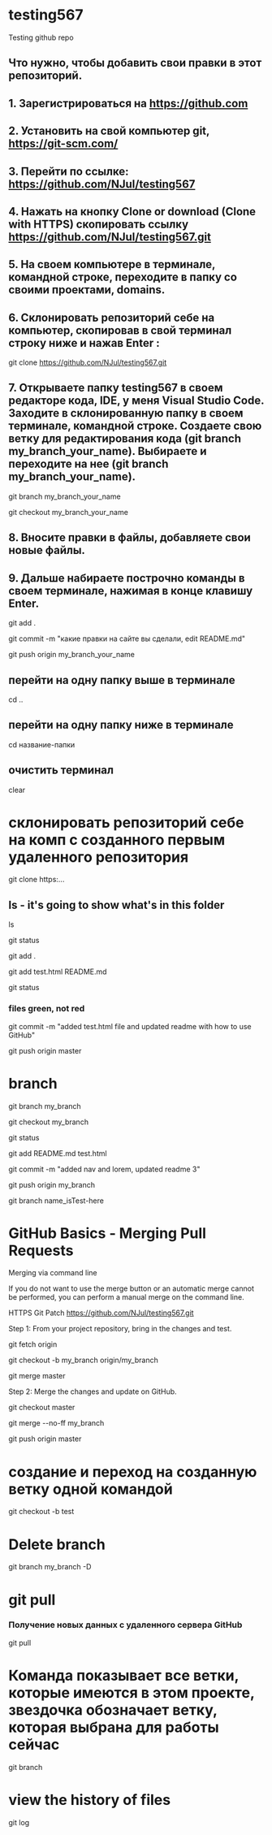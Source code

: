 # testing567
Testing github repo

## Что нужно, чтобы добавить свои правки в этот репозиторий.
## 1. Зарегистрироваться на https://github.com
## 2. Установить на свой компьютер git, https://git-scm.com/
## 3. Перейти по ссылке: https://github.com/NJul/testing567
## 4. Нажать на кнопку     Clone or download (Clone with HTTPS) скопировать ссылку https://github.com/NJul/testing567.git
## 5. На своем компьютере в терминале, командной строке, переходите в папку со своими проектами, domains.
## 6. Склонировать репозиторий себе на компьютер, скопировав в свой терминал строку ниже и нажав Enter :
git clone https://github.com/NJul/testing567.git
## 7. Открываете папку testing567 в своем редакторе кода, IDE, у меня Visual Studio Code. Заходите в склонированную папку в своем терминале, командной строке. Создаете свою ветку для редактирования кода (git branch my_branch_your_name). Выбираете и переходите на нее (git branch my_branch_your_name).

git branch my_branch_your_name

git checkout my_branch_your_name

## 8. Вносите правки в файлы, добавляете свои новые файлы.
## 9. Дальше набираете построчно команды в своем терминале, нажимая в конце клавишу Enter.

git add .

git commit -m "какие правки на сайте вы сделали, edit README.md"

git push origin my_branch_your_name




## перейти на одну папку выше в терминале
cd ..

## перейти на одну папку ниже в терминале
cd название-папки

## очистить терминал
clear 

# склонировать репозиторий себе на комп с созданного первым удаленного репозитория
git clone https:...

## ls - it's going to show what's in this folder
ls


git status

git add .

git add test.html README.md

git status

  ### files green, not red

git commit -m "added test.html file and updated readme with how to use GitHub"

git push origin master


# branch

git branch my_branch

git checkout my_branch

git status

git add README.md test.html

git commit -m "added nav and lorem, updated readme 3"

git push origin my_branch

git branch name_isTest-here


# GitHub Basics - Merging Pull Requests

Merging via command line

If you do not want to use the merge button or an automatic merge cannot be performed, you can perform a manual merge on the command line.

HTTPS Git Patch https://github.com/NJul/testing567.git


Step 1: From your project repository, bring in the changes and test.


git fetch origin

git checkout -b my_branch origin/my_branch

git merge master


Step 2: Merge the changes and update on GitHub.


git checkout master

git merge --no-ff my_branch

git push origin master

# создание и переход на созданную ветку одной командой
git checkout -b test

# Delete branch
git branch my_branch -D

# git pull
### Получение новых данных с удаленного сервера GitHub
git pull

# Команда показывает все ветки, которые имеются в этом проекте, звездочка обозначает ветку, которая выбрана для работы сейчас
git branch

# view the history of files
git log